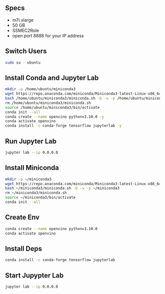 ## Specs

- m7i.xlarge
- 50 GB
- SSMEC2Role
- open port 8888 for your IP address

## Switch Users

```sh
sudo su - ubuntu
```

## Install Conda and Jupyter Lab

```sh
mkdir -p /home/ubuntu/miniconda3
wget https://repo.anaconda.com/miniconda/Miniconda3-latest-Linux-x86_64.sh -O /home/ubuntu/miniconda3/miniconda.sh
bash /home/ubuntu/miniconda3/miniconda.sh -b -u -p /home/ubuntu/miniconda3
rm /home/ubuntu/miniconda3/miniconda.sh
source /home/ubuntu/miniconda3/bin/activate
conda init --all          
conda create --name openvino python=3.10.0 -y
conda activate openvino
conda install -c conda-forge tensorflow jupyterlab -y
```

## Run Jupyter Lab

```sh
jupyter lab --ip 0.0.0.0
```



## Install Miniconda

```sh
mkdir -p ~/miniconda3
wget https://repo.anaconda.com/miniconda/Miniconda3-latest-Linux-x86_64.sh -O ~/miniconda3/miniconda.sh
bash ~/miniconda3/miniconda.sh -b -u -p ~/miniconda3
rm ~/miniconda3/miniconda.sh
source ~/miniconda3/bin/activate
conda init --all
```

## Create Env

```sh
conda create --name openvino python=3.10.0
conda activate openvino
```

## Install Deps

```sh
conda install -c conda-forge tensorflow jupyterlab
```

## Start Jupypter Lab

```sh
jupyter lab --ip 0.0.0.0
```